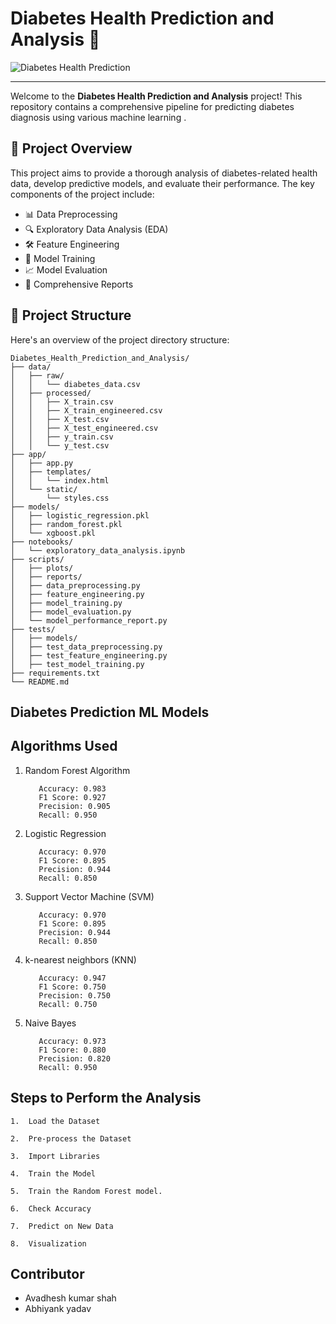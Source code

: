 #       **Diabetes Health Prediction and Analysis 🎉**

![Diabetes Health Prediction](https://miro.medium.com/v2/resize:fit:828/format:webp/1*KkQbSEI9sT44_yxR9vscJA.gif)

---

Welcome to the **Diabetes Health Prediction and Analysis** project! This repository contains a comprehensive pipeline for predicting diabetes diagnosis using various machine learning .

## 🚀 Project Overview

This project aims to provide a thorough analysis of diabetes-related health data, develop predictive models, and evaluate their performance. The key components of the project include:

- 📊 Data Preprocessing
- 🔍 Exploratory Data Analysis (EDA)
- 🛠️ Feature Engineering
- 🧠 Model Training
- 📈 Model Evaluation
- 📑 Comprehensive Reports

## 📂 Project Structure

Here's an overview of the project directory structure:


```plaintext
Diabetes_Health_Prediction_and_Analysis/
├── data/
│   ├── raw/
│   │   └── diabetes_data.csv
│   ├── processed/
│   │   ├── X_train.csv
│   │   ├── X_train_engineered.csv
│   │   ├── X_test.csv
│   │   ├── X_test_engineered.csv
│   │   ├── y_train.csv
│   │   └── y_test.csv
├── app/
│   ├── app.py
│   ├── templates/
│   │   └── index.html
│   └── static/
│       └── styles.css
├── models/
│   ├── logistic_regression.pkl
│   ├── random_forest.pkl
│   └── xgboost.pkl
├── notebooks/
│   └── exploratory_data_analysis.ipynb
├── scripts/
│   ├── plots/
│   ├── reports/
│   ├── data_preprocessing.py
│   ├── feature_engineering.py
│   ├── model_training.py
│   ├── model_evaluation.py
│   └── model_performance_report.py
├── tests/
│   ├── models/
│   ├── test_data_preprocessing.py
│   ├── test_feature_engineering.py
│   ├── test_model_training.py
├── requirements.txt 
└── README.md
```


## Diabetes Prediction ML Models


## **Algorithms Used**

1. Random Forest Algorithm
   
          Accuracy: 0.983
          F1 Score: 0.927
          Precision: 0.905
          Recall: 0.950

2. Logistic Regression
   
          Accuracy: 0.970
          F1 Score: 0.895
          Precision: 0.944
          Recall: 0.850
   
3. Support Vector Machine (SVM)

          Accuracy: 0.970
          F1 Score: 0.895
          Precision: 0.944
          Recall: 0.850

4.  k-nearest neighbors (KNN)

           Accuracy: 0.947
           F1 Score: 0.750
           Precision: 0.750
           Recall: 0.750

5. Naive Bayes

          Accuracy: 0.973
          F1 Score: 0.880
          Precision: 0.820
          Recall: 0.950
         


 ## **Steps to Perform the Analysis**


    1.  Load the Dataset
    
    2.  Pre-process the Dataset
    
    3.  Import Libraries
    
    4.  Train the Model
    
    5.  Train the Random Forest model.
    
    6.  Check Accuracy
    
    7.  Predict on New Data
    
    8.  Visualization
    

## Contributor

 - Avadhesh kumar shah
 - Abhiyank yadav


